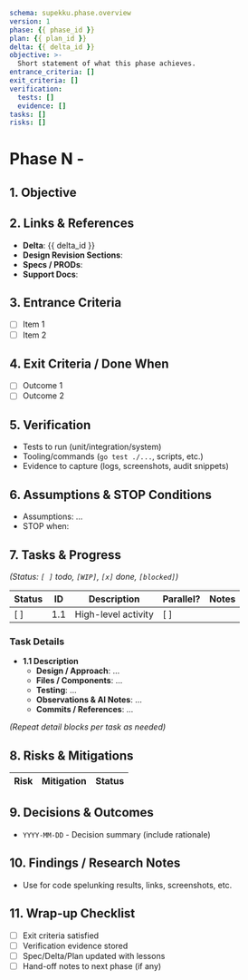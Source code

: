 ```yaml supekku:phase.overview@v1
schema: supekku.phase.overview
version: 1
phase: {{ phase_id }}
plan: {{ plan_id }}
delta: {{ delta_id }}
objective: >-
  Short statement of what this phase achieves.
entrance_criteria: []
exit_criteria: []
verification:
  tests: []
  evidence: []
tasks: []
risks: []
```

# Phase N - <Name>

## 1. Objective
<What this phase achieves>

## 2. Links & References
- **Delta**: {{ delta_id }}
- **Design Revision Sections**: <bullets>
- **Specs / PRODs**: <list requirement IDs>
- **Support Docs**: <links to reference material>

## 3. Entrance Criteria
- [ ] Item 1
- [ ] Item 2

## 4. Exit Criteria / Done When
- [ ] Outcome 1
- [ ] Outcome 2

## 5. Verification
- Tests to run (unit/integration/system)
- Tooling/commands (`go test ./...`, scripts, etc.)
- Evidence to capture (logs, screenshots, audit snippets)

## 6. Assumptions & STOP Conditions
- Assumptions: …
- STOP when: <condition that requires human check-in>

## 7. Tasks & Progress
*(Status: `[ ]` todo, `[WIP]`, `[x]` done, `[blocked]`)*

| Status | ID | Description | Parallel? | Notes |
| --- | --- | --- | --- | --- |
| [ ] | 1.1 | High-level activity | [ ] |  |

### Task Details
- **1.1 Description**
  - **Design / Approach**: …
  - **Files / Components**: …
  - **Testing**: …
  - **Observations & AI Notes**: …
  - **Commits / References**: …

*(Repeat detail blocks per task as needed)*

## 8. Risks & Mitigations
| Risk | Mitigation | Status |
| --- | --- | --- |

## 9. Decisions & Outcomes
- `YYYY-MM-DD` - Decision summary (include rationale)

## 10. Findings / Research Notes
- Use for code spelunking results, links, screenshots, etc.

## 11. Wrap-up Checklist
- [ ] Exit criteria satisfied
- [ ] Verification evidence stored
- [ ] Spec/Delta/Plan updated with lessons
- [ ] Hand-off notes to next phase (if any)
